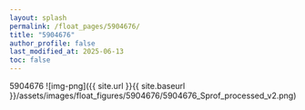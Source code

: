 ```yaml
---
layout: splash
permalink: /float_pages/5904676/
title: "5904676"
author_profile: false
last_modified_at: 2025-06-13
toc: false
---
```

 
5904676
![img-png]({{ site.url }}{{ site.baseurl }}/assets/images/float_figures/5904676/5904676_Sprof_processed_v2.png)
